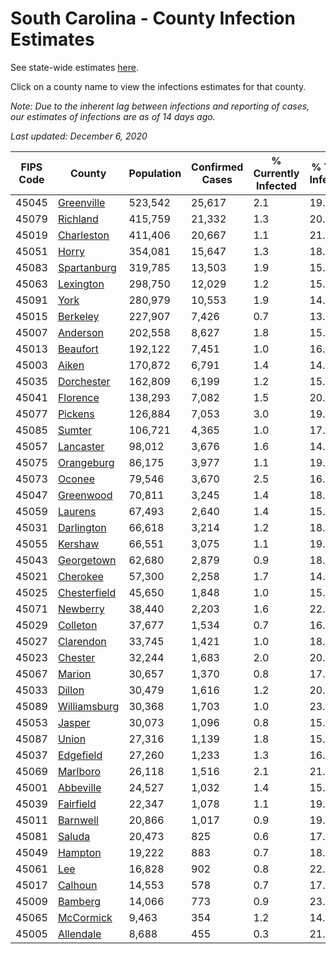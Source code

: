 # South Carolina - County Infection Estimates

See state-wide estimates [here](/infections/us-sc).

Click on a county name to view the infections estimates for that county.

*Note: Due to the inherent lag between infections and reporting of cases, our estimates of infections are as of 14 days ago.*

*Last updated: December 6, 2020*

|   FIPS Code |                       County |   Population |   Confirmed Cases |   % Currently Infected |   % Total Infected |
|-------------|------------------------------|--------------|-------------------|------------------------|--------------------|
|       45045 |     [Greenville](greenville) |      523,542 |            25,617 |                    2.1 |               19.0 |
|       45079 |         [Richland](richland) |      415,759 |            21,332 |                    1.3 |               20.7 |
|       45019 |     [Charleston](charleston) |      411,406 |            20,667 |                    1.1 |               21.7 |
|       45051 |               [Horry](horry) |      354,081 |            15,647 |                    1.3 |               18.3 |
|       45083 |   [Spartanburg](spartanburg) |      319,785 |            13,503 |                    1.9 |               15.6 |
|       45063 |       [Lexington](lexington) |      298,750 |            12,029 |                    1.2 |               15.9 |
|       45091 |                 [York](york) |      280,979 |            10,553 |                    1.9 |               14.1 |
|       45015 |         [Berkeley](berkeley) |      227,907 |             7,426 |                    0.7 |               13.8 |
|       45007 |         [Anderson](anderson) |      202,558 |             8,627 |                    1.8 |               15.7 |
|       45013 |         [Beaufort](beaufort) |      192,122 |             7,451 |                    1.0 |               16.4 |
|       45003 |               [Aiken](aiken) |      170,872 |             6,791 |                    1.4 |               14.5 |
|       45035 |     [Dorchester](dorchester) |      162,809 |             6,199 |                    1.2 |               15.4 |
|       45041 |         [Florence](florence) |      138,293 |             7,082 |                    1.5 |               20.7 |
|       45077 |           [Pickens](pickens) |      126,884 |             7,053 |                    3.0 |               19.9 |
|       45085 |             [Sumter](sumter) |      106,721 |             4,365 |                    1.0 |               17.4 |
|       45057 |       [Lancaster](lancaster) |       98,012 |             3,676 |                    1.6 |               14.5 |
|       45075 |     [Orangeburg](orangeburg) |       86,175 |             3,977 |                    1.1 |               19.6 |
|       45073 |             [Oconee](oconee) |       79,546 |             3,670 |                    2.5 |               16.3 |
|       45047 |       [Greenwood](greenwood) |       70,811 |             3,245 |                    1.4 |               18.3 |
|       45059 |           [Laurens](laurens) |       67,493 |             2,640 |                    1.4 |               15.8 |
|       45031 |     [Darlington](darlington) |       66,618 |             3,214 |                    1.2 |               18.6 |
|       45055 |           [Kershaw](kershaw) |       66,551 |             3,075 |                    1.1 |               19.4 |
|       45043 |     [Georgetown](georgetown) |       62,680 |             2,879 |                    0.9 |               18.8 |
|       45021 |         [Cherokee](cherokee) |       57,300 |             2,258 |                    1.7 |               14.4 |
|       45025 | [Chesterfield](chesterfield) |       45,650 |             1,848 |                    1.0 |               15.9 |
|       45071 |         [Newberry](newberry) |       38,440 |             2,203 |                    1.6 |               22.2 |
|       45029 |         [Colleton](colleton) |       37,677 |             1,534 |                    0.7 |               16.6 |
|       45027 |       [Clarendon](clarendon) |       33,745 |             1,421 |                    1.0 |               18.6 |
|       45023 |           [Chester](chester) |       32,244 |             1,683 |                    2.0 |               20.1 |
|       45067 |             [Marion](marion) |       30,657 |             1,370 |                    0.8 |               17.7 |
|       45033 |             [Dillon](dillon) |       30,479 |             1,616 |                    1.2 |               20.6 |
|       45089 | [Williamsburg](williamsburg) |       30,368 |             1,703 |                    1.0 |               23.5 |
|       45053 |             [Jasper](jasper) |       30,073 |             1,096 |                    0.8 |               15.2 |
|       45087 |               [Union](union) |       27,316 |             1,139 |                    1.8 |               15.6 |
|       45037 |       [Edgefield](edgefield) |       27,260 |             1,233 |                    1.3 |               16.9 |
|       45069 |         [Marlboro](marlboro) |       26,118 |             1,516 |                    2.1 |               21.8 |
|       45001 |       [Abbeville](abbeville) |       24,527 |             1,032 |                    1.4 |               15.9 |
|       45039 |       [Fairfield](fairfield) |       22,347 |             1,078 |                    1.1 |               19.8 |
|       45011 |         [Barnwell](barnwell) |       20,866 |             1,017 |                    0.9 |               19.1 |
|       45081 |             [Saluda](saluda) |       20,473 |               825 |                    0.6 |               17.1 |
|       45049 |           [Hampton](hampton) |       19,222 |               883 |                    0.7 |               18.7 |
|       45061 |                   [Lee](lee) |       16,828 |               902 |                    0.8 |               22.6 |
|       45017 |           [Calhoun](calhoun) |       14,553 |               578 |                    0.7 |               17.0 |
|       45009 |           [Bamberg](bamberg) |       14,066 |               773 |                    0.9 |               23.6 |
|       45065 |       [McCormick](mccormick) |        9,463 |               354 |                    1.2 |               14.5 |
|       45005 |       [Allendale](allendale) |        8,688 |               455 |                    0.3 |               21.7 |